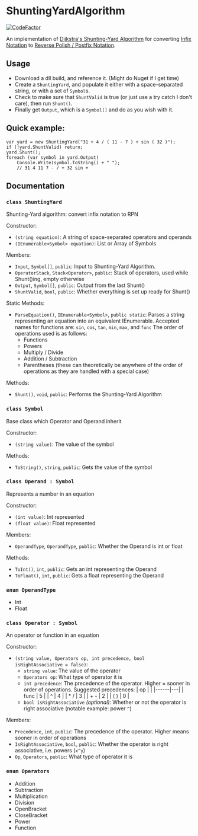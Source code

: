 # ShuntingYardAlgorithm
[![CodeFactor](https://www.codefactor.io/repository/github/cainy-a/shuntingyardalgorithm/badge)](https://www.codefactor.io/repository/github/cainy-a/shuntingyardalgorithm)

An implementation of [Dijkstra's Shunting-Yard Algorithm](https://en.m.wikipedia.org/wiki/Shunting-yard_algorithm) for converting [Infix Notation](https://en.m.wikipedia.org/wiki/Infix_notation) to [Reverse Polish / Postfix Notation](https://en.m.wikipedia.org/wiki/Reverse_Polish_notation).

## Usage
- Download a dll build, and reference it. (Might do Nuget if I get time)
- Create a `ShuntingYard`, and populate it either with a space-separated string, or with a set of `Symbol`s.
- Check to make sure that `ShuntValid` is true (or just use a try catch I don't care), then run `Shunt()`.
- Finally get `Output`, which is a `Symbol[]` and do as you wish with it.

## Quick example:
```
var yard = new ShuntingYard("31 + 4 / ( 11 - 7 ) + sin ( 32 )");
if (!yard.ShuntValid) return;
yard.Shunt();
foreach (var symbol in yard.Output)
	Console.Write(symbol.ToString() + " ");
	// 31 4 11 7 - / + 32 sin +
```

## Documentation
### `class ShuntingYard`
Shunting-Yard algorithm: convert infix notation to RPN

Constructor:
- `(string equation)`: A string of space-separated operators and operands
- `(IEnumerable<Symbol> equation)`: List or Array of Symbols

Members:
- `Input`, `Symbol[]`, `public`: Input to Shunting-Yard Algorithm.
- `OperatorStack`, `Stack<Operator>`, `public`: Stack of operators, used while Shunt()ing, empty otherwise
- `Output`, `Symbol[]`, `public`: Output from the last Shunt()
- `ShuntValid`, `bool`, `public`: Whether everything is set up ready for Shunt()

Static Methods:
- `ParseEquation()`, `IEnumerable<Symbol>`, `public static`: Parses a string representing an equation into an equivalent IEnumerable.
	Accepted names for functions are: `sin`, `cos`, `tan`, `min`, `max`, and `func`
	The order of operations used is as follows:
	* Functions
	* Powers
	* Multiply / Divide
	* Addition / Subtraction
	* Parentheses (these can theoretically be anywhere of the order of operations as they are handled with a special case)

Methods:
- `Shunt()`, `void`, `public`: Performs the Shunting-Yard Algorithm

### `class Symbol`
Base class which Operator and Operand inherit

Constructor:
- `(string value)`: The value of the symbol

Methods:
- `ToString()`, `string`, `public`: Gets the value of the symbol

### `class Operand : Symbol`
Represents a number in an equation

Constructor:
- `(int value)`: Int represented
- `(float value)`: Float represented

Members:
- `OperandType`, `OperandType`, `public`: Whether the Operand is int or float

Methods:
- `ToInt()`, `int`, `public`: Gets an int representing the Operand
- `ToFloat()`, `int`, `public`: Gets a float representing the Operand

### `enum OperandType`
- Int
- Float

### `class Operator : Symbol`
An operator or function in an equation

Constructor:
- `(string value, Operators op, int precedence, bool isRightAssociative = false)`:
	* `string value`: The value of the operator
	* `Operators op`: What type of operator it is
	* `int precedence`: The precedence of the operator. Higher = sooner in order of operations. Suggested precedences:
		| op   |   |
		|------|---|
		| func | 5 |
		| ^    | 4 |
		| * /  | 3 |
		| + -  | 2 |
		| ( )  | 0 |
	* `bool isRightAssociative` *(optional)*: Whether or not the operator is right associative (notable example: power `^`)

Members:
- `Precedence`, `int`, `public`: The precedence of the operator. Higher means sooner in order of operations
- `IsRightAssociative`, `bool`, `public`: Whether the operator is right associative, i.e. powers (`x^y`)
- `Op`, `Operators`, `public`: What type of operator it is

### `enum Operators`
- Addition
- Subtraction
- Multiplication
- Division
- OpenBracket
- CloseBracket
- Power
- Function
